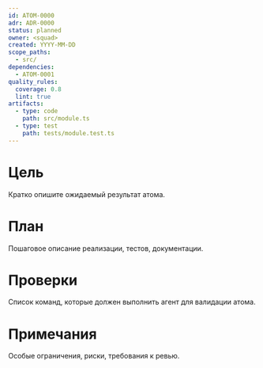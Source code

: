 ```yaml
---
id: ATOM-0000
adr: ADR-0000
status: planned
owner: <squad>
created: YYYY-MM-DD
scope_paths:
  - src/
dependencies:
  - ATOM-0001
quality_rules:
  coverage: 0.8
  lint: true
artifacts:
  - type: code
    path: src/module.ts
  - type: test
    path: tests/module.test.ts
---
```


# Цель

Кратко опишите ожидаемый результат атома.

# План

Пошаговое описание реализации, тестов, документации.

# Проверки

Список команд, которые должен выполнить агент для валидации атома.

# Примечания

Особые ограничения, риски, требования к ревью.
